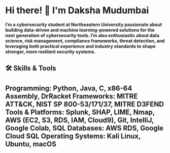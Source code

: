 # Hi there! 👋 I'm Daksha Mudumbai
**I’m a cybersecurity student at Northeastern University passionate about building data-driven and machine learning-powered solutions for the next generation of cybersecurity tools. I’m also enthusiastic about data science, risk management, compliance frameworks, threat detection, and leveraging both practical experience and industry standards to shape stronger, more resilient security systems.**

## 🛠️ Skills & Tools
Programming: Python, Java, C, x86-64 Assembly, DrRacket
Frameworks: MITRE ATT&CK, NIST SP 800-53/171/37, MITRE D3FEND
Tools & Platforms: Splunk, SHAP, LIME, Nmap, AWS (EC2, S3, RDS, IAM, Cloud9), Git, IntelliJ, Google Colab, SQL
Databases: AWS RDS, Google Cloud SQL
Operating Systems: Kali Linux, Ubuntu, macOS
---
